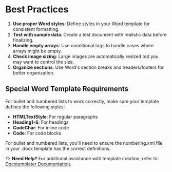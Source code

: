 # Best Practices

1. **Use proper Word styles**: Define styles in your Word template for consistent formatting.
2. **Test with sample data**: Create a test document with realistic data before finalizing.
3. **Handle empty arrays**: Use conditional tags to handle cases where arrays might be empty.
4. **Check image sizing**: Large images are automatically resized but you may want to control the size.
5. **Organize sections**: Use Word's section breaks and headers/footers for better organization.

## Special Word Template Requirements

For bullet and numbered lists to work correctly, make sure your template defines the following styles:

- **HTMLTextStyle**: For regular paragraphs
- **Heading1-6**: For headings
- **CodeChar**: For inline code
- **Code**: For code blocks

For bullet and numbered lists, you'll need to ensure the numbering.xml file in your .docx template has the correct definitions. 

?> **Need Help?** For additional assistance with template creation, refer to: [Docxtemplater Documentation](https://docxtemplater.com/docs/).

